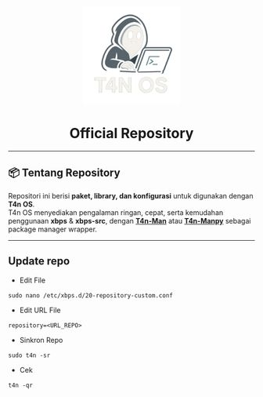<p align="center">
  <img src="assets/Other.png" alt="T4n OS Logo" width="200"/>
</p>
<h1 align="center">Official Repository</h1>

---
## 📦 Tentang Repository
Repositori ini berisi **paket, library, dan konfigurasi** untuk digunakan dengan **T4n OS**.  
T4n OS menyediakan pengalaman ringan, cepat, serta kemudahan penggunaan **xbps** & **xbps-src**, dengan **[T4n-Man](https://github.com/t4ngh0st/T4n-Man)** atau **[T4n-Manpy](https://github.com/t4ngh0st/T4n-Manpy)** sebagai package manager wrapper.

---

## Update repo

- Edit File
```
sudo nano /etc/xbps.d/20-repository-custom.conf
```

- Edit URL File
```
repository=<URL_REPO>
```

- Sinkron Repo
```
sudo t4n -sr
```
- Cek
```
t4n -qr
```
